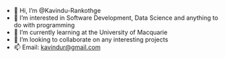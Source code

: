 - 👋 Hi, I’m @Kavindu-Rankothge
- 👀 I’m interested in Software Development, Data Science and anything to do with programming
- 🌱 I’m currently learning at the University of Macquarie
- 💞️ I’m looking to collaborate on any interesting projects 
- 📫 Email: kavindur@gmail.com

<!---
Kavindu-Rankothge/Kavindu-Rankothge is a ✨ special ✨ repository because its `README.md` (this file) appears on your GitHub profile.
You can click the Preview link to take a look at your changes.
--->
